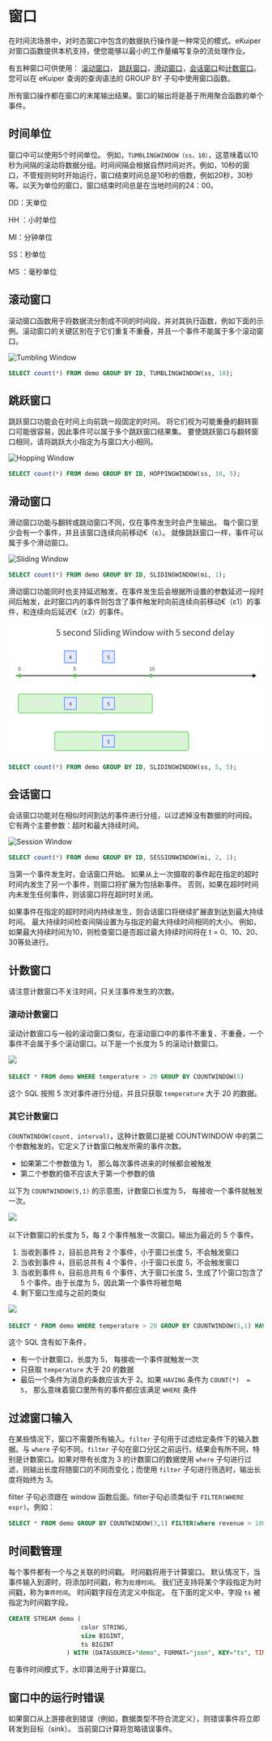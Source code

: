 # 窗口

在时间流场景中，对时态窗口中包含的数据执行操作是一种常见的模式。eKuiper 对窗口函数提供本机支持，使您能够以最小的工作量编写复杂的流处理作业。

有五种窗口可供使用： [滚动窗口](#滚动窗口)， [跳跃窗口](#跳跃窗口)，[滑动窗口](#滑动窗口)，[会话窗口](#会话窗口)和[计数窗口](#计数窗口)。 您可以在 eKuiper 查询的查询语法的 GROUP BY 子句中使用窗口函数。

所有窗口操作都在窗口的末尾输出结果。窗口的输出将是基于所用聚合函数的单个事件。

## 时间单位

窗口中可以使用5个时间单位。 例如，`TUMBLINGWINDOW（ss，10）`，这意味着以10秒为间隔的滚动将数据分组。时间间隔会根据自然时间对齐。例如，10秒的窗口，不管规则何时开始运行，窗口结束时间总是10秒的倍数，例如20秒，30秒等。以天为单位的窗口，窗口结束时间总是在当地时间的24：00。

DD：天单位

HH ：小时单位

MI：分钟单位

SS：秒单位

MS ：毫秒单位

## 滚动窗口

滚动窗口函数用于将数据流分割成不同的时间段，并对其执行函数，例如下面的示例。滚动窗口的关键区别在于它们重复不重叠，并且一个事件不能属于多个滚动窗口。

![Tumbling Window](./resources/tumblingWindow.png)

```sql
SELECT count(*) FROM demo GROUP BY ID, TUMBLINGWINDOW(ss, 10);
```

## 跳跃窗口

跳跃窗口功能会在时间上向前跳一段固定的时间。 将它们视为可能重叠的翻转窗口可能很容易，因此事件可以属于多个跳跃窗口结果集。 要使跳跃窗口与翻转窗口相同，请将跳跃大小指定为与窗口大小相同。

![Hopping Window](./resources/hoppingWindow.png)

```sql
SELECT count(*) FROM demo GROUP BY ID, HOPPINGWINDOW(ss, 10, 5);
```

## 滑动窗口

滑动窗口功能与翻转或跳动窗口不同，仅在事件发生时会产生输出。 每个窗口至少会有一个事件，并且该窗口连续向前移动€（ε）。 就像跳跃窗口一样，事件可以属于多个滑动窗口。

![Sliding Window](./resources/slidingWindow.png)

```sql
SELECT count(*) FROM demo GROUP BY ID, SLIDINGWINDOW(mi, 1);
```

滑动窗口功能同时也支持延迟触发，在事件发生后会根据所设置的参数延迟一段时间后触发，此时窗口内的事件则包含了事件触发时向前连续向前移动€（ε1）的事件，和连续向后延迟€（ε2）的事件。

![Sliding Window with Delay](./resources/slidingWindow-delay.png)

```sql
SELECT count(*) FROM demo GROUP BY ID, SLIDINGWINDOW(ss, 5, 5);
```

## 会话窗口

会话窗口功能对在相似时间到达的事件进行分组，以过滤掉没有数据的时间段。 它有两个主要参数：超时和最大持续时间。

![Session Window](./resources/sessionWindow.png)

```sql
SELECT count(*) FROM demo GROUP BY ID, SESSIONWINDOW(mi, 2, 1);
```

当第一个事件发生时，会话窗口开始。 如果从上一次摄取的事件起在指定的超时时间内发生了另一个事件，则窗口将扩展为包括新事件。 否则，如果在超时时间内未发生任何事件，则该窗口将在超时时关闭。

如果事件在指定的超时时间内持续发生，则会话窗口将继续扩展直到达到最大持续时间。 最大持续时间检查间隔设置为与指定的最大持续时间相同的大小。 例如，如果最大持续时间为10，则检查窗口是否超过最大持续时间将在 t = 0、10、20、30等处进行。

## 计数窗口

请注意计数窗口不关注时间，只关注事件发生的次数。

### 滚动计数窗口

滚动计数窗口与一般的滚动窗口类似，在滚动窗口中的事件不重复、不重叠，一个事件不会属于多个滚动窗口。以下是一个长度为 5 的滚动计数窗口。

![](./resources/tumblingCountWindow.png)

```sql
SELECT * FROM demo WHERE temperature > 20 GROUP BY COUNTWINDOW(5)
```

这个 SQL 按照 5 次对事件进行分组，并且只获取 `temperature`  大于 20 的数据。

### 其它计数窗口

`COUNTWINDOW(count, interval)`，这种计数窗口是被 COUNTWINDOW 中的第二个参数触发的，它定义了计数窗口触发所需的事件次数。

- 如果第二个参数值为 1， 那么每次事件进来的时候都会被触发
- 第二个参数的值不应该大于第一个参数的值

以下为 `COUNTWINDOW(5,1)` 的示意图，计数窗口长度为 5， 每接收一个事件就触发一次。

![](./resources/slidingCountWindow_1.png)

以下计数窗口的长度为 5，每 2 个事件触发一次窗口。输出为最近的 5 个事件。

1. 当收到事件 `2`，目前总共有 2 个事件，小于窗口长度 5，不会触发窗口
2. 当收到事件 `4`，目前总共有 4 个事件，小于窗口长度 5，不会触发窗口
3. 当收到事件 `6`，目前总共有 6 个事件，大于窗口长度 5，生成了1个窗口包含了 5 个事件。由于长度为 5，因此第一个事件将被忽略
4. 剩下窗口生成与之前的类似

![](./resources/slidingCountWindow_2.png)

```sql
SELECT * FROM demo WHERE temperature > 20 GROUP BY COUNTWINDOW(5,1) HAVING COUNT(*) > 2
```

这个 SQL 含有如下条件，

- 有一个计数窗口，长度为 5， 每接收一个事件就触发一次
- 只获取 `temperature`  大于 20 的数据
- 最后一个条件为消息的条数应该大于 2。如果 `HAVING`  条件为 `COUNT(*)  = 5`， 那么意味着窗口里所有的事件都应该满足 `WHERE` 条件

## 过滤窗口输入

在某些情况下，窗口不需要所有输入。`filter` 子句用于过滤给定条件下的输入数据。与 `where` 子句不同，`filter` 子句在窗口分区之前运行。结果会有所不同，特别是计数窗口。如果对带有长度为 3 的计数窗口的数据使用 `where` 子句进行过滤，则输出长度将随窗口的不同而变化；而使用 `filter` 子句进行筛选时，输出长度将始终为 3。

filter 子句必须跟在 window 函数后面。filter子句必须类似于 `FILTER(WHERE expr)`。例如：

```sql
SELECT * FROM demo GROUP BY COUNTWINDOW(3,1) FILTER(where revenue > 100)
```

## 时间戳管理

每个事件都有一个与之关联的时间戳。 时间戳将用于计算窗口。 默认情况下，当事件输入到源时，将添加时间戳，称为`处理时间`。 我们还支持将某个字段指定为时间戳，称为`事件时间`。 时间戳字段在流定义中指定。 在下面的定义中，字段 `ts` 被指定为时间戳字段。

```sql
CREATE STREAM demo (
                    color STRING,
                    size BIGINT,
                    ts BIGINT
                ) WITH (DATASOURCE="demo", FORMAT="json", KEY="ts", TIMESTAMP="ts"
```

在事件时间模式下，水印算法用于计算窗口。

## 窗口中的运行时错误

如果窗口从上游接收到错误（例如，数据类型不符合流定义），则错误事件将立即转发到目标（sink）。 当前窗口计算将忽略错误事件。
